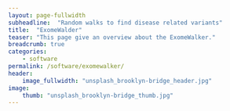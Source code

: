 ```yaml
---
layout: page-fullwidth
subheadline:  "Random walks to find disease related variants"
title:  "ExomeWalder"
teaser: "This page give an overview about the ExomeWalker."
breadcrumb: true
categories:
    - software
permalink: /software/exomewalker/
header:
    image_fullwidth: "unsplash_brooklyn-bridge_header.jpg"
image:
    thumb: "unsplash_brooklyn-bridge_thumb.jpg"
---
```



